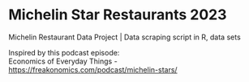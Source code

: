# Michelin Star Restaurants 2023
Michelin Restaurant Data Project | Data scraping script in R, data sets

Inspired by this podcast episode: <br>
Economics of Everyday Things - https://freakonomics.com/podcast/michelin-stars/
